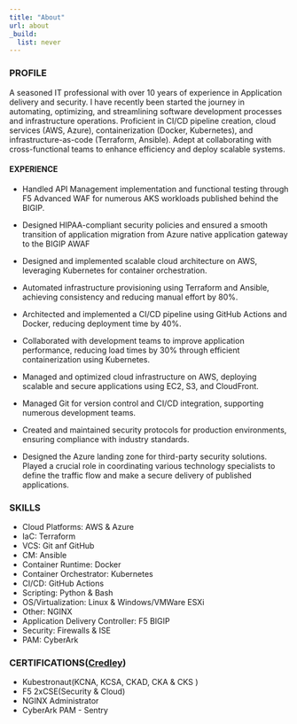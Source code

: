 ```yaml
---
title: "About"
url: about
_build:
  list: never
---
```

### PROFILE
A seasoned IT professional with over 10 years of experience in Application delivery and security. I have recently been started the journey in automating, optimizing, and streamlining software development processes and infrastructure operations. Proficient in CI/CD pipeline creation, cloud services (AWS, Azure), containerization (Docker, Kubernetes), and infrastructure-as-code (Terraform, Ansible). Adept at collaborating with cross-functional teams to enhance efficiency and deploy scalable systems.

#### EXPERIENCE

- Handled API Management implementation and functional testing through F5 Advanced WAF for numerous AKS workloads published behind the BIGIP.

- Designed HIPAA-compliant security policies and ensured a smooth transition of application migration from Azure native application gateway to the BIGIP AWAF

- Designed and implemented scalable cloud architecture on AWS, leveraging Kubernetes for container orchestration.

- Automated infrastructure provisioning using Terraform and Ansible, achieving consistency and reducing manual effort by 80%.

- Architected and implemented a CI/CD pipeline using GitHub Actions and Docker, reducing deployment time by 40%.

- Collaborated with development teams to improve application performance, reducing load times by 30% through efficient containerization using Kubernetes.

- Managed and optimized cloud infrastructure on AWS, deploying scalable and secure applications using EC2, S3, and CloudFront.
- Managed Git for version control and CI/CD integration, supporting numerous development teams.

- Created and maintained security protocols for production environments, ensuring compliance with industry standards.

- Designed the Azure landing zone for third-party security solutions. Played a crucial role in coordinating various technology specialists to define the traffic flow and make a secure delivery of published applications. 
 
### SKILLS

- Cloud Platforms: AWS & Azure
- IaC: Terraform
- VCS: Git anf GitHub
- CM: Ansible
- Container Runtime: Docker
- Container Orchestrator: Kubernetes
- CI/CD: GitHub Actions
- Scripting: Python & Bash
- OS/Virtualization: Linux & Windows/VMWare ESXi
- Other: NGINX
- Application Delivery Controller: F5 BIGIP
- Security: Firewalls & ISE
- PAM: CyberArk

### CERTIFICATIONS([Credley](https://www.credly.com/users/anoop-jayadharan))

- Kubestronaut(KCNA, KCSA, CKAD, CKA & CKS )
- F5 2xCSE(Security & Cloud)
- NGINX Administrator
- CyberArk PAM - Sentry




